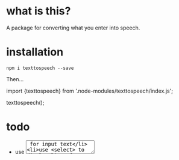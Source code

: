 # what is this?
  A package for converting what you enter into speech.

# installation 

`npm i texttospeech --save`

Then...

import {texttospeech} from '.node-modules/texttospeech/index.js';

texttospeech();

# todo
 
 * use <textarea> for input text
 * use <select> to diaplay list of voices
 * use <button> to convert text to speech


